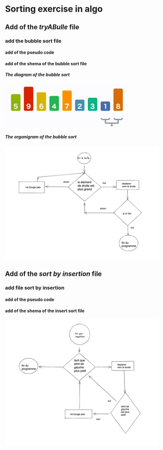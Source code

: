 # Sorting exercise in algo

## Add of the *tryABulle* file

### add **the bubble sort** file
#### add of **the pseudo code**
#### add of **the shema of the bubble sort file**
##### The diagram of the bubble sort
![The diagram of the bubble sort](BubbleSort.gif "Bubble sort")

##### The organigram of the bubble sort
![The organigram of the bubble sort](tri-a-bulle.png "Bubble sort")

## Add of the *sort by insertion* file 

### add file **sort by insertion**
#### add of **the pseudo code**
#### add of the shema of **the insert sort** file

![The organigram of the insert sort](tri-par-insertion.png "Bubble sort")
